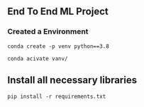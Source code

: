 ## End To End ML Project
### Created a Environment

```
conda create -p venv python==3.8

conda acivate vanv/
```
## Install all necessary libraries

```
pip install -r requirements.txt
```